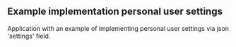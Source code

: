 ## Example implementation personal user settings

Application with an example of implementing personal user settings via json 'settings' field.
